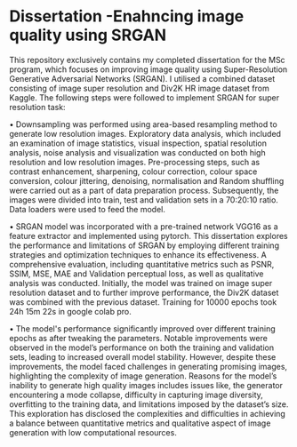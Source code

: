 # Dissertation -Enahncing image quality using SRGAN
This repository exclusively contains my completed dissertation for the MSc program, which focuses on improving image quality using Super-Resolution Generative Adversarial Networks (SRGAN). I utilised a combined dataset consisting of image super resolution and Div2K HR image dataset from Kaggle. The following steps were followed to implement SRGAN for super resolution task:

•	Downsampling was performed using area-based resampling method to generate low resolution images. Exploratory data analysis, which included an examination of image statistics, visual inspection, spatial resolution analysis, noise analysis and visualization was conducted on both high resolution and low resolution images. Pre-processing steps, such as contrast enhancement, sharpening, colour correction, colour space conversion, colour jittering, denoising, normalisation and Random shuffling were carried out as a part of data preparation process. Subsequently, the images were divided into train, test and validation sets in a 70:20:10 ratio. Data loaders were used to feed the model. 

•	SRGAN model was incorporated with a pre-trained network VGG16 as a feature extractor and implemented using pytorch.  This dissertation explores the performance and limitations of SRGAN by employing different training strategies and optimization techniques to enhance its effectiveness.  A comprehensive evaluation, including quantitative metrics such as PSNR, SSIM, MSE, MAE and Validation perceptual loss, as well as qualitative analysis was conducted. Initially, the model was trained on image super resolution dataset and to further improve performance, the Div2K dataset was combined with the previous dataset. Training for 10000 epochs took 24h 15m 22s in google colab pro. 

•	The model's performance significantly improved over different training epochs as after tweaking the parameters. Notable improvements were observed in the model’s performance on both the training and validation sets, leading to increased overall model stability. However, despite these improvements, the model faced challenges in generating promising images, highlighting the complexity of image generation. Reasons for the model’s inability to generate high quality images includes issues like, the generator encountering a mode collapse, difficulty in capturing image diversity, overfitting to the training data, and limitations imposed by the dataset’s size. This exploration has disclosed the complexities and difficulties in achieving a balance between quantitative metrics and qualitative aspect of image generation with low computational resources.
